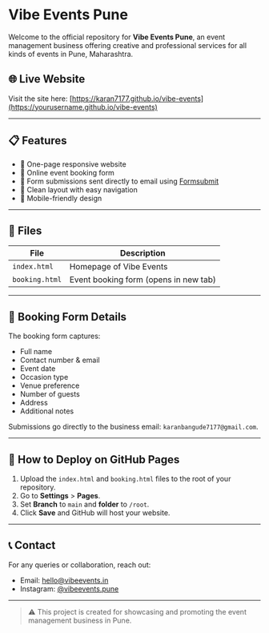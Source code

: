 
# Vibe Events Pune

Welcome to the official repository for **Vibe Events Pune**, an event management business offering creative and professional services for all kinds of events in Pune, Maharashtra.

## 🌐 Live Website

Visit the site here: [https://karan7177.github.io/vibe-events](https://yourusername.github.io/vibe-events)



---

## 📋 Features

- 🎉 One-page responsive website
- 📝 Online event booking form
- 📧 Form submissions sent directly to email using [Formsubmit](https://formsubmit.co)
- 🎨 Clean layout with easy navigation
- 📱 Mobile-friendly design

---

## 📂 Files

| File         | Description                           |
|--------------|---------------------------------------|
| `index.html` | Homepage of Vibe Events               |
| `booking.html` | Event booking form (opens in new tab) |

---

## 💌 Booking Form Details

The booking form captures:
- Full name
- Contact number & email
- Event date
- Occasion type
- Venue preference
- Number of guests
- Address
- Additional notes

Submissions go directly to the business email: `karanbangude7177@gmail.com`.

---

## 🚀 How to Deploy on GitHub Pages

1. Upload the `index.html` and `booking.html` files to the root of your repository.
2. Go to **Settings** > **Pages**.
3. Set **Branch** to `main` and **folder** to `/root`.
4. Click **Save** and GitHub will host your website.

---

## 📞 Contact

For any queries or collaboration, reach out:
- Email: hello@vibeevents.in
- Instagram: [@vibeevents.pune](https://instagram.com/vibeevents.pune)

---

> ⚠️ This project is created for showcasing and promoting the event management business in Pune.
